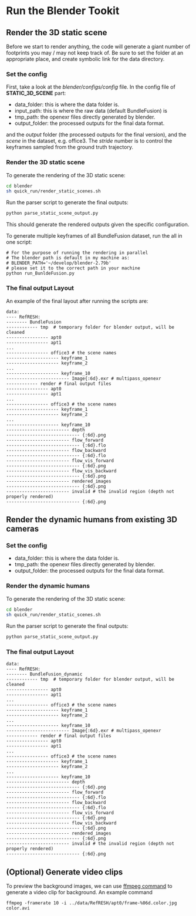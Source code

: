 # Run the Blender Tookit

## Render the 3D static scene

Before we start to render anything, the code will generate a giant number of footprints you may / may not keep track of. Be sure to set the folder at an appropriate place, and create symbolic link for the data directory.

### Set the config

First, take a look at the *blender/configs/config* file. In the config file of **STATIC_3D_SCENE** part:

* data_folder: this is where the data folder is. 
* input_path: this is where the raw data (default BundleFusion) is
* tmp_path: the openexr files directly generated by blender. 
* output_folder: the processed outputs for the final data format.  

and the *output* folder (the processed outputs for the final version), and the *scene* in the dataset, e.g. office3. The *stride* number is to control the keyframes sampled from the ground truth trajectory. 

### Render the 3D static scene

To generate the rendering of the 3D static scene:

``` bash
cd blender
sh quick_run/render_static_scenes.sh
```

Run the parser script to generate the final outputs:

``` bash
python parse_static_scene_output.py
```

This should generate the rendered outputs given the specific configuration. 

To generate multiple keyframes of all BundleFusion dataset, run the all in one script: 

```
# For the purpose of running the rendering in parallel 
# The blender path is default in my machine as:    
# BLENDER_PATH='~/develop/blender-2.79b'
# please set it to the correct path in your machine
python run_BunldeFusion.py
```

### The final output Layout

An example of the final layout after running the scripts are:

```
data:
---- RefRESH:
-------- BundleFusion
------------ tmp  # temporary folder for blender output, will be cleaned
---------------- apt0
---------------- apt1
...
---------------- office3 # the scene names
-------------------- keyframe_1
-------------------- keyframe_2
...
-------------------- keyframe_10 
------------------------ Image{:6d}.exr # multipass_openexr 
------------ render # final output files
---------------- apt0
---------------- apt1
...
---------------- office3 # the scene names
-------------------- keyframe_1
-------------------- keyframe_2
...
-------------------- keyframe_10 
------------------------ depth
---------------------------- {:6d}.png 
------------------------ flow_forward
---------------------------- {:6d}.flo 
------------------------ flow_backward
---------------------------- {:6d}.flo 
------------------------ flow_vis_forward
---------------------------- {:6d}.png 
------------------------ flow_vis_backward
---------------------------- {:6d}.png 
------------------------ rendered_images 
---------------------------- {:6d}.png 
------------------------ invalid # the invalid region (depth not properly rendered)
---------------------------- {:6d}.png
```

## Render the dynamic humans from existing 3D cameras

### Set the config

* data_folder: this is where the data folder is. 
* tmp_path: the openexr files directly generated by blender. 
* output_folder: the processed outputs for the final data format.  

### Render the dynamic humans

To generate the rendering of the 3D static scene:

``` bash
cd blender
sh quick_run/render_static_scenes.sh
```

Run the parser script to generate the final outputs:

``` bash
python parse_static_scene_output.py
```

### The final output Layout

```
data:
---- RefRESH:
-------- BundleFusion_dynamic
------------ tmp  # temporary folder for blender output, will be cleaned
---------------- apt0
---------------- apt1
...
---------------- office3 # the scene names
-------------------- keyframe_1
-------------------- keyframe_2
...
-------------------- keyframe_10 
------------------------ Image{:6d}.exr # multipass_openexr 
------------ render # final output files
---------------- apt0
---------------- apt1
...
---------------- office3 # the scene names
-------------------- keyframe_1
-------------------- keyframe_2
...
-------------------- keyframe_10 
------------------------ depth
---------------------------- {:6d}.png 
------------------------ flow_forward
---------------------------- {:6d}.flo 
------------------------ flow_backward
---------------------------- {:6d}.flo 
------------------------ flow_vis_forward
---------------------------- {:6d}.png 
------------------------ flow_vis_backward
---------------------------- {:6d}.png 
------------------------ rendered_images 
---------------------------- {:6d}.png 
------------------------ invalid # the invalid region (depth not properly rendered)
---------------------------- {:6d}.png
```

## (Optional) Generate video clips

To preview the background images, we can use [ffmpeg command](https://en.wikibooks.org/wiki/FFMPEG_An_Intermediate_Guide/image_sequence) to generate a video clip for background. An example command

```
ffmpeg -framerate 10 -i ../data/RefRESH/apt0/frame-%06d.color.jpg color.avi
```
